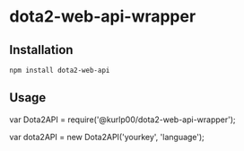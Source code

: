 # dota2-web-api-wrapper

## Installation
  `npm install dota2-web-api`

## Usage
  var Dota2API = require('@kurlp00/dota2-web-api-wrapper');
  
  var dota2API = new Dota2API('yourkey', 'language');
